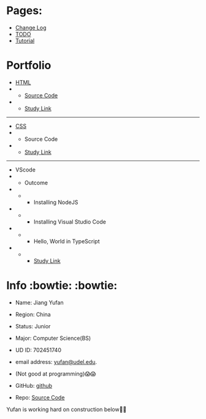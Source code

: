 Pages:
==
* [Change Log](https://github.com/Yufan-lab/Yufan-lab.github.io/blob/main/required%20sections/change%20log.md)
* [TODO](https://github.com/Yufan-lab/Yufan-lab.github.io/blob/main/required%20sections/to-do%20list.md)
* [Tutorial](https://github.com/Yufan-lab/Yufan-lab.github.io/blob/main/Tutorial/tutorial.md)

Portfolio
==
* [HTML](https://yufan-lab.github.io/yufan'scsscode.html)
* * [Source Code](https://github.com/Yufan-lab/Yufan-lab.github.io/blob/main/myfirstwebpage.html)
* * [Study Link](https://htmldog.com/guides/html/)
* * *
* [CSS](https://yufan-lab.github.io/yufan'scsscode.html)
* * Source Code
* * [Study Link](https://htmldog.com/guides/css/)
* * *
* VScode
* * Outcome
* * * Installing NodeJS
* * * Installing Visual Studio Code
* * * Hello, World in TypeScript
* * * [Study Link](https://neu-se.github.io/CS4530-CS5500-Spring-2021/tutorials/week1-getting-started)

Info :bowtie: :bowtie:
==
* Name: Jiang Yufan
* Region: China

* Status: Junior
* Major: Computer Science(BS)

* UD ID: 702451740

* email address: yufan@udel.edu.
* (Not good at programming):scream::scream:
* GitHub: [github](https://github.com/Yufan-lab/Yufanlab.github.io/)

* Repo: [Source Code](https://github.com/Yufan-lab/Yufan-lab.github.io)

Yufan is working hard on construction below:truck::truck:
